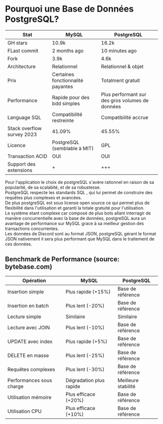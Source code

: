 # Pourquoi une Base de Données PostgreSQL?

| Stat                       | MySQL                             | PostgreSQL                                      |
| -------------------------- | --------------------------------- | ----------------------------------------------- |
| GH stars                   | 10.9k                             | 16.2k                                           |
| FLast commit               | 2 months ago                      | 10 minutes ago                                  |
| Fork                       | 3.9k                              | 4.6k                                            |
| Architecture               | Relationnel                       | Relationnel & objet                             |
| Prix                       | Certaines fonctionnalité payantes | Totalment gratuit                               |
| Performance                | Rapide pour des bdd simples       | Plus performant sur des gros volumes de données |
| Language SQL               | Compatibilité restreinte          | Compatibilité accrue                            |
| Stack overflow survey 2023 | 41.09%                            | 45.55%                                          |
| Licence                    | PostgreSQL (semblable à MIT)      | GPL                                             |
| Transaction ACID           | OUI                               | OUI                                             |
| Support des extensions     | +                                 | +++ |

Pour l'application le choix de postgreSQL s'avère rationnel en raison de sa popularité, de sa scalabité, et de sa robustesse.<br>
PostgreSQL respecte les standards SQL , qui lui permet de construire des requêtes plus complexes et avancées. <br>
De plus postgreSQL est sous license open source ce qui permet plus de flexibilité dans l'utilisation et garanti la totale gratuité pour l'utilisation.<br>
Le système etant complexe car composé de plus bots allant interragir de manière concurrentielle avec la base de données, postgreSQL aura un avantage de performance sur MySQL grace à sa meilleur gestion des transactions concurrentes.<br>
Les données de Discord sont au format JSON, postgreSQL gérant le format JSON nativement il sera plus performant que MySQL dans le traitement de ces données.

## Benchmark de Performance (source: bytebase.com)

| Opération                  | MySQL                             | PostgreSQL                                      |
| -------------------------- | --------------------------------- | ----------------------------------------------- |
| Insertion simple           | Plus rapide (+15%)                | Base de référence                               |
| Insertion en batch         | Plus lent (-20%)                  | Base de référence                               |
| Lecture simple             | Similaire                         | Similaire                                       |
| Lecture avec JOIN          | Plus lent (-10%)                  | Base de référence                               |
| UPDATE avec index          | Plus rapide (+5%)                 | Base de référence                               |
| DELETE en masse            | Plus lent (-25%)                  | Base de référence                               |
| Requêtes complexes         | Plus lent (-30%)                  | Base de référence                               |
| Performances sous charge   | Dégradation plus rapide           | Meilleure stabilité                             |
| Utilisation mémoire        | Plus efficace (+20%)              | Base de référence                               |
| Utilisation CPU           | Plus efficace (+10%)              | Base de référence                               |